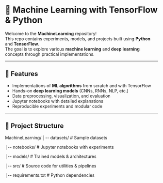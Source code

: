 # 🧠 Machine Learning with TensorFlow & Python

Welcome to the **MachineLearning** repository!  
This repo contains experiments, models, and projects built using **Python** and **TensorFlow**.  
The goal is to explore various **machine learning** and **deep learning** concepts through practical implementations.

---

## 🚀 Features
- Implementations of **ML algorithms** from scratch and with TensorFlow
- Hands-on **deep learning models** (CNNs, RNNs, NLP, etc.)
- Data preprocessing, visualization, and evaluation
- Jupyter notebooks with detailed explanations
- Reproducible experiments and modular code

---

## 📂 Project Structure
MachineLearning/
│-- datasets/ # Sample datasets

│-- notebooks/ # Jupyter notebooks with experiments

│-- models/ # Trained models & architectures

│-- src/ # Source code for utilities & pipelines

│-- requirements.txt # Python dependencies
